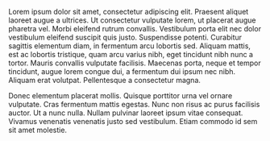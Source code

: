  Lorem ipsum dolor sit amet, consectetur adipiscing elit. Praesent aliquet laoreet augue a ultrices. Ut consectetur vulputate lorem, ut placerat augue pharetra vel. Morbi eleifend rutrum convallis. Vestibulum porta elit nec dolor vestibulum eleifend suscipit quis justo. Suspendisse potenti. Curabitur sagittis elementum diam, in fermentum arcu lobortis sed. Aliquam mattis, est ac lobortis tristique, quam arcu varius nibh, eget tincidunt nibh nunc a tortor. Mauris convallis vulputate facilisis. Maecenas porta, neque et tempor tincidunt, augue lorem congue dui, a fermentum dui ipsum nec nibh. Aliquam erat volutpat. Pellentesque a consectetur magna.

Donec elementum placerat mollis. Quisque porttitor urna vel ornare vulputate. Cras fermentum mattis egestas. Nunc non risus ac purus facilisis auctor. Ut a nunc nulla. Nullam pulvinar laoreet ipsum vitae consequat. Vivamus venenatis venenatis justo sed vestibulum. Etiam commodo id sem sit amet molestie. 